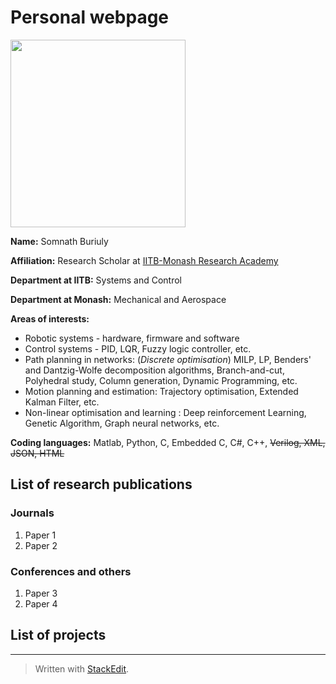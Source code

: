 

# Personal webpage 

<img src="https://media.licdn.com/dms/image/D4D03AQFcWRCDCqMa8Q/profile-displayphoto-shrink_800_800/0/1676217694260?e=2147483647&v=beta&t=5foV7ElhXpf02jEJA3qw4ULv2rH7ov7uFBqfcK253w4"  width="280" height="300">

**Name:** Somnath Buriuly 

**Affiliation:** Research Scholar at [IITB-Monash Research Academy](https://www.iitbmonash.org/) 

**Department at IITB:** Systems and Control 

**Department at Monash:** Mechanical and Aerospace 

**Areas of interests:** 
 * Robotic systems - hardware, firmware and software 
 * Control systems - PID, LQR, Fuzzy logic controller, etc.  
 * Path planning in networks: (*Discrete optimisation*) MILP, LP, Benders' and Dantzig-Wolfe decomposition algorithms, Branch-and-cut, Polyhedral study, Column generation, Dynamic Programming, etc. 
 * Motion planning and estimation: Trajectory optimisation, Extended Kalman Filter, etc. 
 * Non-linear optimisation and learning : Deep reinforcement Learning, Genetic Algorithm, Graph neural networks, etc.  

**Coding languages:** Matlab, Python, C, Embedded C, C#, C++, ~~Verilog, XML, JSON, HTML~~ 

## List of research publications  
### Journals 
1. Paper 1 
2. Paper 2  

### Conferences and others 
1. Paper 3 
2. Paper 4 

## List of projects 



---
> Written with [StackEdit](https://stackedit.io/).
